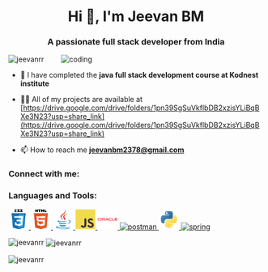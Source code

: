  
<h1 align="center">Hi 👋, I'm Jeevan BM</h1>
<h3 align="center">A passionate full stack developer from India</h3>
<img align="right" alt="coding" width="400" src="https://camo.githubusercontent.com/a335a32660f02bd6ec0ffee9cdb23b8e95a5c50efa826d6ceca31f3a8ca72527/68747470733a2f2f6d656469612e74656e6f722e636f6d2f427162496854344d62376341414141642f70726f6772616d6d65722d726f756e6465642d65646765732e676966">
<p align="left"> <img src="https://komarev.com/ghpvc/?username=jeevanrr&label=Profile%20views&color=0e75b6&style=flat" alt="jeevanrr" /> </p>

- 🌱 I have completed the **java full stack development course at Kodnest institute**

- 👨‍💻 All of my projects are available at [https://drive.google.com/drive/folders/1pn39SgSuVkflbDB2xzisYLiBqBXe3N23?usp=share_link](https://drive.google.com/drive/folders/1pn39SgSuVkflbDB2xzisYLiBqBXe3N23?usp=share_link)

- 📫 How to reach me **jeevanbm2378@gmail.com**

<h3 align="left">Connect with me:</h3>
<p align="left">
</p>

<h3 align="left">Languages and Tools:</h3>
<p align="left"> <a href="https://www.w3schools.com/css/" target="_blank" rel="noreferrer"> <img src="https://raw.githubusercontent.com/devicons/devicon/master/icons/css3/css3-original-wordmark.svg" alt="css3" width="40" height="40"/> </a> <a href="https://www.w3.org/html/" target="_blank" rel="noreferrer"> <img src="https://raw.githubusercontent.com/devicons/devicon/master/icons/html5/html5-original-wordmark.svg" alt="html5" width="40" height="40"/> </a> <a href="https://www.java.com" target="_blank" rel="noreferrer"> <img src="https://raw.githubusercontent.com/devicons/devicon/master/icons/java/java-original.svg" alt="java" width="40" height="40"/> </a> <a href="https://developer.mozilla.org/en-US/docs/Web/JavaScript" target="_blank" rel="noreferrer"> <img src="https://raw.githubusercontent.com/devicons/devicon/master/icons/javascript/javascript-original.svg" alt="javascript" width="40" height="40"/> </a> <a href="https://www.oracle.com/" target="_blank" rel="noreferrer"> <img src="https://raw.githubusercontent.com/devicons/devicon/master/icons/oracle/oracle-original.svg" alt="oracle" width="40" height="40"/> </a> <a href="https://postman.com" target="_blank" rel="noreferrer"> <img src="https://www.vectorlogo.zone/logos/getpostman/getpostman-icon.svg" alt="postman" width="40" height="40"/> </a> <a href="https://www.python.org" target="_blank" rel="noreferrer"> <img src="https://raw.githubusercontent.com/devicons/devicon/master/icons/python/python-original.svg" alt="python" width="40" height="40"/> </a> <a href="https://spring.io/" target="_blank" rel="noreferrer"> <img src="https://www.vectorlogo.zone/logos/springio/springio-icon.svg" alt="spring" width="40" height="40"/> </a> </p>

<p><img align="left" src="https://github-readme-stats.vercel.app/api/top-langs?username=jeevanrr&show_icons=true&locale=en&layout=compact" alt="jeevanrr" /></p>

<p>&nbsp;<img align="center" src="https://github-readme-stats.vercel.app/api?username=jeevanrr&show_icons=true&locale=en" alt="jeevanrr" /></p>

<p><img align="center" src="https://github-readme-streak-stats.herokuapp.com/?user=jeevanrr&" alt="jeevanrr" /></p>
